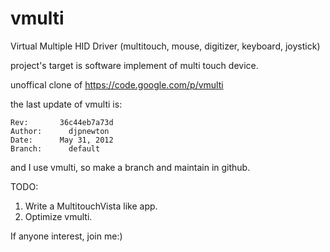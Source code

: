 vmulti
======

Virtual Multiple HID Driver (multitouch, mouse, digitizer, keyboard, joystick)

project's target is software implement of multi touch device.

unoffical clone of https://code.google.com/p/vmulti

the last update of vmulti is:

    Rev:       36c44eb7a73d
    Author: 	 djpnewton
    Date: 	   May 31, 2012
    Branch: 	 default


and I use vmulti, so make a branch and maintain in github.

TODO:
 1. Write a MultitouchVista like app.
 2. Optimize vmulti.
 
If anyone interest, join me:) 
